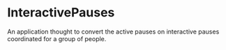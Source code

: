 # InteractivePauses
An application thought to convert  the active pauses on interactive pauses coordinated for a group of people.
